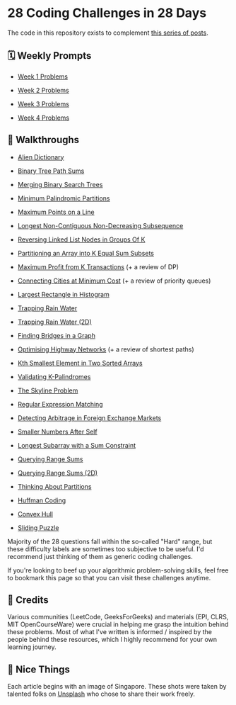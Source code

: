 # 28 Coding Challenges in 28 Days

The code in this repository exists to complement [this series of posts](https://yao.page/posts/28-coding-challenges-in-28-days).

## 🗓 Weekly Prompts

- [Week 1 Problems](/problems-01.md)

- [Week 2 Problems](/problems-02.md)

- [Week 3 Problems](/problems-03.md)

- [Week 4 Problems](/problems-04.md)

## 📖 Walkthroughs

- [Alien Dictionary](https://yao.page/posts/alien-dictionary-python/)

- [Binary Tree Path Sums](https://yao.page/posts/binary-tree-path-sums-python/)

- [Merging Binary Search Trees](https://yao.page/posts/merging-binary-search-trees-python/)

- [Minimum Palindromic Partitions](https://yao.page/posts/minimum-palindromic-partitions-python/)

- [Maximum Points on a Line](https://yao.page/posts/maximum-points-on-a-line-python/)

- [Longest Non-Contiguous Non-Decreasing Subsequence](https://yao.page/posts/longest-noncontiguous-nondecreasing-subsequence-python/)

- [Reversing Linked List Nodes in Groups Of K](https://yao.page/posts/reversing-linked-list-nodes-in-groups-of-k-python/)

- [Partitioning an Array into K Equal Sum Subsets](https://yao.page/posts/partitioning-an-array-into-k-equal-sum-subsets-python/)

- [Maximum Profit from K Transactions](https://yao.page/posts/maximum-profit-from-k-transactions-python/) (+ a review of DP)

- [Connecting Cities at Minimum Cost](https://yao.page/posts/connecting-cities-at-minimum-cost-python/) (+ a review of priority queues)

- [Largest Rectangle in Histogram](https://yao.page/posts/largest-rectangle-in-histogram-python/)

- [Trapping Rain Water](https://yao.page/posts/trapping-rain-water-python/)

- [Trapping Rain Water (2D)](https://yao.page/posts/trapping-rain-water-2D-python/)

- [Finding Bridges in a Graph](https://yao.page/posts/finding-bridges-in-a-graph-python/)

- [Optimising Highway Networks](https://yao.page/posts/optimising-highway-networks-python/) (+ a review of shortest paths)

- [Kth Smallest Element in Two Sorted Arrays](https://yao.page/posts/kth-smallest-element-in-two-sorted-arrays-python/)

- [Validating K-Palindromes](https://yao.page/posts/validating-k-palindromes-python/)

- [The Skyline Problem](https://yao.page/posts/the-skyline-problem-python/)

- [Regular Expression Matching](https://yao.page/posts/regular-expression-matching-python/)

- [Detecting Arbitrage in Foreign Exchange Markets](https://yao.page/posts/detecting-arbitrage-in-foreign-exchange-markets-python/)

- [Smaller Numbers After Self](https://yao.page/posts/smaller-numbers-after-self-python/)

- [Longest Subarray with a Sum Constraint](https://yao.page/posts/longest-subarray-with-a-sum-constraint-python/)

- [Querying Range Sums](https://yao.page/posts/querying-range-sums-python/)

- [Querying Range Sums (2D)](https://yao.page/posts/querying-range-sums-2D-python/)

- [Thinking About Partitions](https://yao.page/posts/thinking-about-partitions-python/)

- [Huffman Coding](https://yao.page/posts/huffman-coding-python/)

- [Convex Hull](https://yao.page/posts/convex-hull-python/)

- [Sliding Puzzle](https://yao.page/posts/sliding-puzzle-python/)

Majority of the 28 questions fall within the so-called "Hard" range, but these difficulty labels are sometimes too subjective to be useful. I'd recommend just thinking of them as generic coding challenges.

If you're looking to beef up your algorithmic problem-solving skills, feel free to bookmark this page so that you can visit these challenges anytime.

## 💖 Credits

Various communities (LeetCode, GeeksForGeeks) and materials (EPI, CLRS, MIT OpenCourseWare) were crucial in helping me grasp the intuition behind these problems. Most of what I've written is informed / inspired by the people behind these resources, which I highly recommend for your own learning journey.

## 🌻 Nice Things

Each article begins with an image of Singapore. These shots were taken by talented folks on [Unsplash](https://unsplash.com/s/photos/singapore) who chose to share their work freely.
